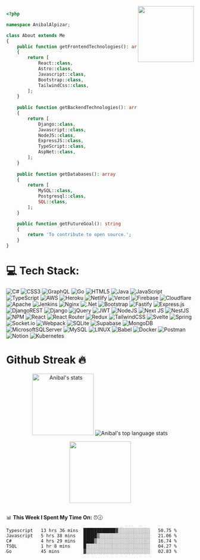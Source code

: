 <img align='right' src='https://user-images.githubusercontent.com/5713670/87202985-820dcb80-c2b6-11ea-9f56-7ec461c497c3.gif' width='150'>

<!-- ### Hi, I'm Anibal Alpizar 👋

- 📘 Software engineering
- 🔭 React 
- 🌱 I’m currently learning React/TS, Tailwindcss
- 📫 Contact email: anibal.alpizar14@gmail.com -->

```php
<?php

namespace AnibalAlpizar;

class About extends Me
{
    public function getFrontendTechnologies(): array
    {
        return [
            React::class,
            Astro::class,
            Javascript::class,
            Bootstrap::class,
            TailwindCss::class,
        ];
    }
    
    public function getBackendTechnologies(): array
    {
        return [
            Django::class,
            Javascript::class,
            NodeJS::class,
            ExpressJS::class,
            TypeScript::class,
            AspNet::class,
        ];
    }
    
    public function getDatabases(): array
    {
        return [
            MySQL::class,
            Postgresql::class,
            SQL::class,
        ];
    }

    public function getFutureGoal(): string
    {
        return 'To contribute to open source.';
    }
}
```
  
<!--  </div> -->
<!-- <div style="display: inline_block"><br>
  <img align="center" alt="Rafa-Js" height="30" width="40" src="https://raw.githubusercontent.com/devicons/devicon/master/icons/javascript/javascript-plain.svg">
  <img align="center" alt="Rafa-React" height="30" width="40" src="https://raw.githubusercontent.com/devicons/devicon/master/icons/react/react-original.svg">
  <img align="center" alt="Rafa-HTML" height="30" width="40" src="https://raw.githubusercontent.com/devicons/devicon/master/icons/html5/html5-original.svg">
  <img align="center" alt="Rafa-CSS" height="30" width="40" src="https://raw.githubusercontent.com/devicons/devicon/master/icons/css3/css3-original.svg">
    <img align="center" alt="Rafa-CSS" height="30" width="40" src="https://github.com/devicons/devicon/blob/master/icons/tailwindcss/tailwindcss-original-wordmark.svg">
  <img align="center" alt="Rafa-Python" height="30" width="40" src="https://github.com/devicons/devicon/blob/master/icons/dot-net/dot-net-original-wordmark.svg">
  <img align="center" alt="Rafa-Python" height="30" width="40" src="https://github.com/devicons/devicon/blob/master/icons/java/java-original-wordmark.svg">
    <img align="center" alt="Rafa-Python" height="30" width="40" src="https://github.com/devicons/devicon/blob/master/icons/materialui/materialui-original.svg">
  <img align="center" alt="Rafa-Csharp" height="30" width="40" src="https://raw.githubusercontent.com/devicons/devicon/master/icons/csharp/csharp-original.svg">
</div> -->

 ##
 
<!--  <h2>See my last web project <img src="https://raw.githubusercontent.com/ItsAnunesS/ItsAnunesS/master/src/img/parrots/flags/indiaparrot.gif" width="30" height="40"/></h2>

Tasks App (Django): https://django-auth-crud-hke8.onrender.com/ <br>
E-commerce (HTML, CSS, JS): https://anibal-alpizar.github.io/ <br>
Landing page(Astro): https://anibal-alpizar.github.io/astro-landing/ -->

# 💻 Tech Stack:
![C#](https://img.shields.io/badge/c%23-%23239120.svg?style=for-the-badge&logo=c-sharp&logoColor=white) ![CSS3](https://img.shields.io/badge/css3-%231572B6.svg?style=for-the-badge&logo=css3&logoColor=white) ![GraphQL](https://img.shields.io/badge/-GraphQL-E10098?style=for-the-badge&logo=graphql&logoColor=white) ![Go](https://img.shields.io/badge/go-%2300ADD8.svg?style=for-the-badge&logo=go&logoColor=white) ![HTML5](https://img.shields.io/badge/html5-%23E34F26.svg?style=for-the-badge&logo=html5&logoColor=white) ![Java](https://img.shields.io/badge/java-%23ED8B00.svg?style=for-the-badge&logo=java&logoColor=white) ![JavaScript](https://img.shields.io/badge/javascript-%23323330.svg?style=for-the-badge&logo=javascript&logoColor=%23F7DF1E) ![TypeScript](https://img.shields.io/badge/typescript-%23007ACC.svg?style=for-the-badge&logo=typescript&logoColor=white) ![AWS](https://img.shields.io/badge/AWS-%23FF9900.svg?style=for-the-badge&logo=amazon-aws&logoColor=white) ![Heroku](https://img.shields.io/badge/heroku-%23430098.svg?style=for-the-badge&logo=heroku&logoColor=white) ![Netlify](https://img.shields.io/badge/netlify-%23000000.svg?style=for-the-badge&logo=netlify&logoColor=#00C7B7) ![Vercel](https://img.shields.io/badge/vercel-%23000000.svg?style=for-the-badge&logo=vercel&logoColor=white) ![Firebase](https://img.shields.io/badge/firebase-%23039BE5.svg?style=for-the-badge&logo=firebase) ![Cloudflare](https://img.shields.io/badge/Cloudflare-F38020?style=for-the-badge&logo=Cloudflare&logoColor=white) ![Apache](https://img.shields.io/badge/apache-%23D42029.svg?style=for-the-badge&logo=apache&logoColor=white) ![Jenkins](https://img.shields.io/badge/jenkins-%232C5263.svg?style=for-the-badge&logo=jenkins&logoColor=white) ![Nginx](https://img.shields.io/badge/nginx-%23009639.svg?style=for-the-badge&logo=nginx&logoColor=white) ![.Net](https://img.shields.io/badge/.NET-5C2D91?style=for-the-badge&logo=.net&logoColor=white) ![Bootstrap](https://img.shields.io/badge/bootstrap-%23563D7C.svg?style=for-the-badge&logo=bootstrap&logoColor=white) ![Fastify](https://img.shields.io/badge/fastify-%23000000.svg?style=for-the-badge&logo=fastify&logoColor=white) ![Express.js](https://img.shields.io/badge/express.js-%23404d59.svg?style=for-the-badge&logo=express&logoColor=%2361DAFB) ![DjangoREST](https://img.shields.io/badge/DJANGO-REST-ff1709?style=for-the-badge&logo=django&logoColor=white&color=ff1709&labelColor=gray) ![Django](https://img.shields.io/badge/django-%23092E20.svg?style=for-the-badge&logo=django&logoColor=white) ![jQuery](https://img.shields.io/badge/jquery-%230769AD.svg?style=for-the-badge&logo=jquery&logoColor=white) ![JWT](https://img.shields.io/badge/JWT-black?style=for-the-badge&logo=JSON%20web%20tokens) ![NodeJS](https://img.shields.io/badge/node.js-6DA55F?style=for-the-badge&logo=node.js&logoColor=white) ![Next JS](https://img.shields.io/badge/Next-black?style=for-the-badge&logo=next.js&logoColor=white) ![NestJS](https://img.shields.io/badge/nestjs-%23E0234E.svg?style=for-the-badge&logo=nestjs&logoColor=white) ![NPM](https://img.shields.io/badge/NPM-%23000000.svg?style=for-the-badge&logo=npm&logoColor=white) ![React](https://img.shields.io/badge/react-%2320232a.svg?style=for-the-badge&logo=react&logoColor=%2361DAFB) ![React Router](https://img.shields.io/badge/React_Router-CA4245?style=for-the-badge&logo=react-router&logoColor=white) ![Redux](https://img.shields.io/badge/redux-%23593d88.svg?style=for-the-badge&logo=redux&logoColor=white) ![TailwindCSS](https://img.shields.io/badge/tailwindcss-%2338B2AC.svg?style=for-the-badge&logo=tailwind-css&logoColor=white) ![Svelte](https://img.shields.io/badge/svelte-%23f1413d.svg?style=for-the-badge&logo=svelte&logoColor=white) ![Spring](https://img.shields.io/badge/spring-%236DB33F.svg?style=for-the-badge&logo=spring&logoColor=white) ![Socket.io](https://img.shields.io/badge/Socket.io-black?style=for-the-badge&logo=socket.io&badgeColor=010101) ![Webpack](https://img.shields.io/badge/webpack-%238DD6F9.svg?style=for-the-badge&logo=webpack&logoColor=black) ![SQLite](https://img.shields.io/badge/sqlite-%2307405e.svg?style=for-the-badge&logo=sqlite&logoColor=white) 	![Supabase](https://img.shields.io/badge/Supabase-3ECF8E?style=for-the-badge&logo=supabase&logoColor=white) ![MongoDB](https://img.shields.io/badge/MongoDB-%234ea94b.svg?style=for-the-badge&logo=mongodb&logoColor=white) ![MicrosoftSQLServer](https://img.shields.io/badge/Microsoft%20SQL%20Sever-CC2927?style=for-the-badge&logo=microsoft%20sql%20server&logoColor=white) ![MySQL](https://img.shields.io/badge/mysql-%2300f.svg?style=for-the-badge&logo=mysql&logoColor=white) ![LINUX](https://img.shields.io/badge/Linux-FCC624?style=for-the-badge&logo=linux&logoColor=black) ![Babel](https://img.shields.io/badge/Babel-F9DC3e?style=for-the-badge&logo=babel&logoColor=black) ![Docker](https://img.shields.io/badge/docker-%230db7ed.svg?style=for-the-badge&logo=docker&logoColor=white) ![Postman](https://img.shields.io/badge/Postman-FF6C37?style=for-the-badge&logo=postman&logoColor=white) ![Notion](https://img.shields.io/badge/Notion-%23000000.svg?style=for-the-badge&logo=notion&logoColor=white) ![Kubernetes](https://img.shields.io/badge/kubernetes-%23326ce5.svg?style=for-the-badge&logo=kubernetes&logoColor=white)

##
 
<h1> Github Streak 🔥</h1>
    <p align="center">
    <img height="165" src="https://github-readme-stats.vercel.app/api?username=Anibal-Alpizar&theme=tokyonight&hide_border=false&include_all_commits=false&count_private=true" alt="Anibal's stats" />
    <img src="https://github-readme-stats.vercel.app/api/top-langs/?username=Anibal-Alpizar&theme=tokyonight&hide_border=false&include_all_commits=false&count_private=true&layout=compact" alt="Anibal's top language stats" />
</p>
  <p align="center">
    <img height="165" src="https://github-readme-streak-stats.herokuapp.com/?user=Anibal-Alpizar&theme=tokyonight&hide_border=false" />
    </p>



##


📊 **This Week I Spent My Time On:** ⏰🕜
<!--START_SECTION:waka-->
```text
Typescript   13 hrs 36 mins  ████████████▓░░░░░░░░░░░░   50.75 % 
Javascript   5 hrs 38 mins   █████▒░░░░░░░░░░░░░░░░░░░   21.06 % 
C#           4 hrs 29 mins   ████▒░░░░░░░░░░░░░░░░░░░░   16.74 % 
TSQL         1 hr 8 mins     █░░░░░░░░░░░░░░░░░░░░░░░░   04.27 % 
Go           45 mins         ▓░░░░░░░░░░░░░░░░░░░░░░░░   02.83 % 
```
<!--END_SECTION:waka-->
<!--ending-->

